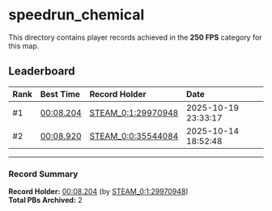 # speedrun_chemical

This directory contains player records achieved in the **250 FPS** category for this map.

## Leaderboard

| Rank | Best Time | Record Holder | Date                |
| :--- | :-------- | :------------ | :------------------ |
| #1   | [00:08.204](./00008204_STEAM_0_1_29970948_20251019-233317.zip) | [STEAM_0:1:29970948](https://speedrun16.com/profile/STEAM_0:1:29970948)   | 2025-10-19 23:33:17 |
| #2   | [00:08.920](./00008920_STEAM_0_0_35544084_20251014-185248.zip) | [STEAM_0:0:35544084](https://speedrun16.com/profile/STEAM_0:0:35544084)   | 2025-10-14 18:52:48 |

---

### Record Summary
**Record Holder:** [00:08.204](./00008204_STEAM_0_1_29970948_20251019-233317.zip) (by [STEAM_0:1:29970948](https://speedrun16.com/profile/STEAM_0:1:29970948))  
**Total PBs Archived:** 2